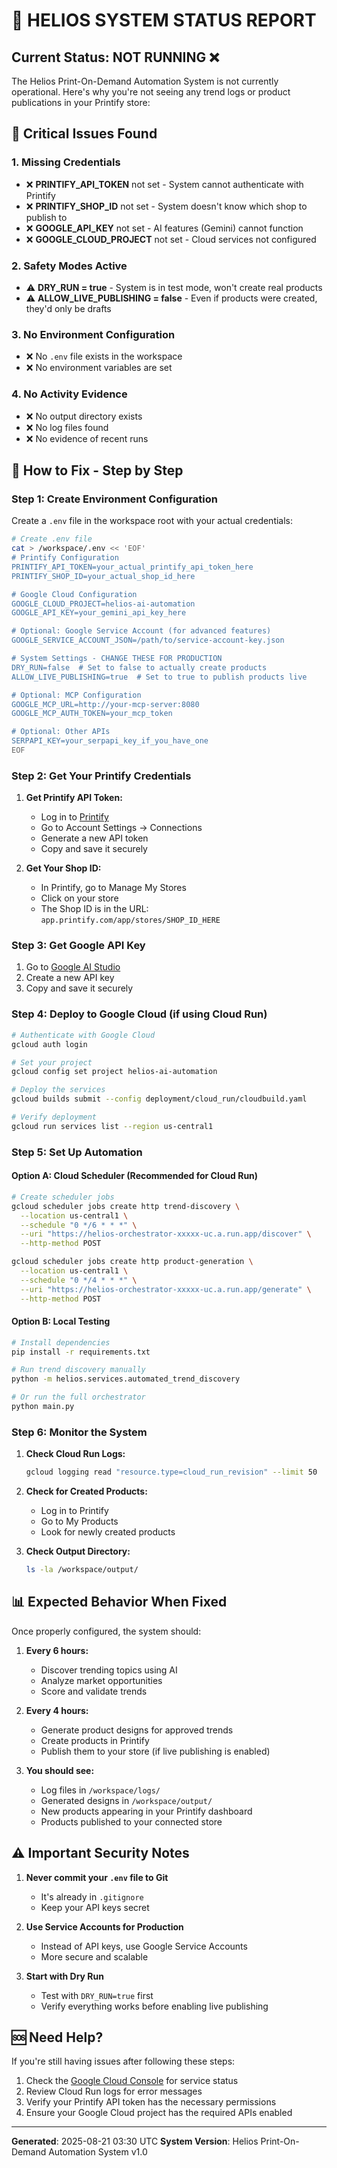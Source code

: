 # 🚨 HELIOS SYSTEM STATUS REPORT

## Current Status: **NOT RUNNING** ❌

The Helios Print-On-Demand Automation System is not currently operational. Here's why you're not seeing any trend logs or product publications in your Printify store:

## 🔴 Critical Issues Found

### 1. **Missing Credentials**
- ❌ **PRINTIFY_API_TOKEN** not set - System cannot authenticate with Printify
- ❌ **PRINTIFY_SHOP_ID** not set - System doesn't know which shop to publish to
- ❌ **GOOGLE_API_KEY** not set - AI features (Gemini) cannot function
- ❌ **GOOGLE_CLOUD_PROJECT** not set - Cloud services not configured

### 2. **Safety Modes Active**
- ⚠️ **DRY_RUN = true** - System is in test mode, won't create real products
- ⚠️ **ALLOW_LIVE_PUBLISHING = false** - Even if products were created, they'd only be drafts

### 3. **No Environment Configuration**
- ❌ No `.env` file exists in the workspace
- ❌ No environment variables are set

### 4. **No Activity Evidence**
- ❌ No output directory exists
- ❌ No log files found
- ❌ No evidence of recent runs

## 🔧 How to Fix - Step by Step

### Step 1: Create Environment Configuration

Create a `.env` file in the workspace root with your actual credentials:

```bash
# Create .env file
cat > /workspace/.env << 'EOF'
# Printify Configuration
PRINTIFY_API_TOKEN=your_actual_printify_api_token_here
PRINTIFY_SHOP_ID=your_actual_shop_id_here

# Google Cloud Configuration
GOOGLE_CLOUD_PROJECT=helios-ai-automation
GOOGLE_API_KEY=your_gemini_api_key_here

# Optional: Google Service Account (for advanced features)
GOOGLE_SERVICE_ACCOUNT_JSON=/path/to/service-account-key.json

# System Settings - CHANGE THESE FOR PRODUCTION
DRY_RUN=false  # Set to false to actually create products
ALLOW_LIVE_PUBLISHING=true  # Set to true to publish products live

# Optional: MCP Configuration
GOOGLE_MCP_URL=http://your-mcp-server:8080
GOOGLE_MCP_AUTH_TOKEN=your_mcp_token

# Optional: Other APIs
SERPAPI_KEY=your_serpapi_key_if_you_have_one
EOF
```

### Step 2: Get Your Printify Credentials

1. **Get Printify API Token:**
   - Log in to [Printify](https://printify.com)
   - Go to Account Settings → Connections
   - Generate a new API token
   - Copy and save it securely

2. **Get Your Shop ID:**
   - In Printify, go to Manage My Stores
   - Click on your store
   - The Shop ID is in the URL: `app.printify.com/app/stores/SHOP_ID_HERE`

### Step 3: Get Google API Key

1. Go to [Google AI Studio](https://makersuite.google.com/app/apikey)
2. Create a new API key
3. Copy and save it securely

### Step 4: Deploy to Google Cloud (if using Cloud Run)

```bash
# Authenticate with Google Cloud
gcloud auth login

# Set your project
gcloud config set project helios-ai-automation

# Deploy the services
gcloud builds submit --config deployment/cloud_run/cloudbuild.yaml

# Verify deployment
gcloud run services list --region us-central1
```

### Step 5: Set Up Automation

#### Option A: Cloud Scheduler (Recommended for Cloud Run)
```bash
# Create scheduler jobs
gcloud scheduler jobs create http trend-discovery \
  --location us-central1 \
  --schedule "0 */6 * * *" \
  --uri "https://helios-orchestrator-xxxxx-uc.a.run.app/discover" \
  --http-method POST

gcloud scheduler jobs create http product-generation \
  --location us-central1 \
  --schedule "0 */4 * * *" \
  --uri "https://helios-orchestrator-xxxxx-uc.a.run.app/generate" \
  --http-method POST
```

#### Option B: Local Testing
```bash
# Install dependencies
pip install -r requirements.txt

# Run trend discovery manually
python -m helios.services.automated_trend_discovery

# Or run the full orchestrator
python main.py
```

### Step 6: Monitor the System

1. **Check Cloud Run Logs:**
   ```bash
   gcloud logging read "resource.type=cloud_run_revision" --limit 50
   ```

2. **Check for Created Products:**
   - Log in to Printify
   - Go to My Products
   - Look for newly created products

3. **Check Output Directory:**
   ```bash
   ls -la /workspace/output/
   ```

## 📊 Expected Behavior When Fixed

Once properly configured, the system should:

1. **Every 6 hours:**
   - Discover trending topics using AI
   - Analyze market opportunities
   - Score and validate trends

2. **Every 4 hours:**
   - Generate product designs for approved trends
   - Create products in Printify
   - Publish them to your store (if live publishing is enabled)

3. **You should see:**
   - Log files in `/workspace/logs/`
   - Generated designs in `/workspace/output/`
   - New products appearing in your Printify dashboard
   - Products published to your connected store

## ⚠️ Important Security Notes

1. **Never commit your `.env` file to Git**
   - It's already in `.gitignore`
   - Keep your API keys secret

2. **Use Service Accounts for Production**
   - Instead of API keys, use Google Service Accounts
   - More secure and scalable

3. **Start with Dry Run**
   - Test with `DRY_RUN=true` first
   - Verify everything works before enabling live publishing

## 🆘 Need Help?

If you're still having issues after following these steps:

1. Check the [Google Cloud Console](https://console.cloud.google.com) for service status
2. Review Cloud Run logs for error messages
3. Verify your Printify API token has the necessary permissions
4. Ensure your Google Cloud project has the required APIs enabled

---

**Generated**: 2025-08-21 03:30 UTC
**System Version**: Helios Print-On-Demand Automation System v1.0